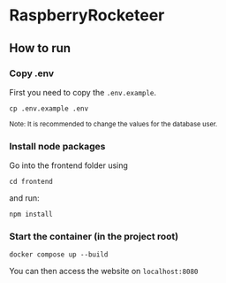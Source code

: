 # RaspberryRocketeer

## How to run

### Copy .env
First you need to copy the `.env.example`.

```shell
cp .env.example .env
```

<small>Note: It is recommended to change the values for the database user.</small>

### Install node packages
Go into the frontend folder using
```shell
cd frontend
```
and run:
```shell
npm install
```

### Start the container (in the project root)

```shell
docker compose up --build
```

You can then access the website on `localhost:8080`
